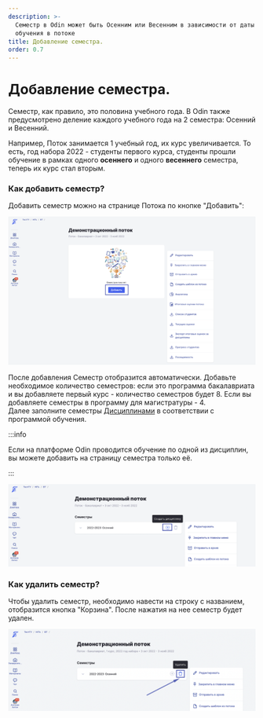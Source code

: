 ```yaml
---
description: >-
  Семестр в Odin может быть Осенним или Весенним в зависимости от даты начала
  обучения в потоке
title: Добавление семестра.
order: 0.7
---
```


# Добавление семестра.

Семестр, как правило, это половина учебного года. В Odin также предусмотрено деление каждого учебного года на 2 семестра: Осенний и Весенний.

Например, Поток занимается 1 учебный год, их курс увеличивается. То есть, год набора 2022 - студенты первого курса, студенты прошли обучение в рамках одного **осеннего** и одного **весеннего** семестра, теперь их курс стал вторым.

### Как добавить семестр?

Добавить семестр можно на странице Потока по кнопке "Добавить":

![](<../../../.gitbook/assets/image (1) (2) (1).png>)

После добавления Семестр отобразится автоматически. Добавьте необходимое количество семестров: если это программа бакалавриата и вы добавляете первый курс - количество семестров будет 8. Если вы добавляете семестры в программу для магистратуры - 4.\
Далее заполните семестры [Дисциплинами](../../disciplina/) в соответствии с программой обучения.

:::info

Если на платформе Odin проводится обучение по одной из дисциплин, вы можете добавить на страницу семестра только её.

:::

![](<../../../.gitbook/assets/image (3) (3) (2) (1).png>)

### Как удалить семестр?

Чтобы удалить семестр, необходимо навести на строку с названием, отобразится кнопка "Корзина". После нажатия на нее семестр будет удален.

![](<../../../.gitbook/assets/image (3) (3) (2).png>)